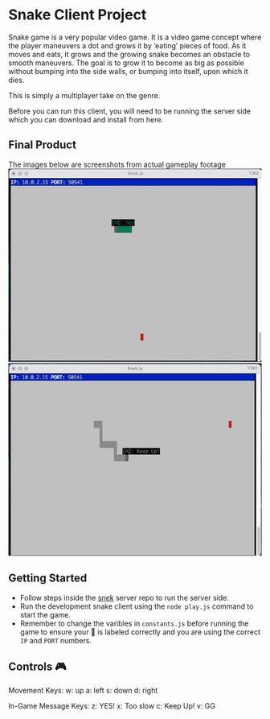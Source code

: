 # Snake Client Project

Snake game is a very popular video game. It is a video game concept where the player maneuvers a dot and grows it by ‘eating’ pieces of food. As it moves and eats, it grows and the growing snake becomes an obstacle to smooth maneuvers. The goal is to grow it to become as big as possible without bumping into the side walls, or bumping into itself, upon which it dies.

This is simply a multiplayer take on the genre.

Before you can run this client, you will need to be running the server side which you can download and install from here. 

## Final Product

The images below are screenshots from actual gameplay footage
!["Game Start"](images/snek.png)
!["User Message during gameplay"](images/snekTwo.png)


## Getting Started

- Follow steps inside the [snek](https://github.com/taniarascia/snek) server repo to run the server side.
- Run the development snake client using the `node play.js` command to start the game.
- Remember to change the varibles in `constants.js` before running the game to ensure your 🐍 is labeled correctly and you are using the correct `IP` and `PORT` numbers.

## Controls 🎮

Movement Keys:
  w: up
  a: left
  s: down
  d: right

In-Game Message Keys:
  z: YES!
  x: Too slow
  c: Keep Up!
  v: GG